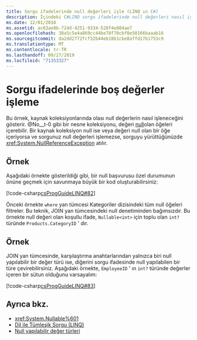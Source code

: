 ```yaml
---
title: Sorgu ifadelerinde null değerleri işle (LINQ ın C#)
description: İçindeki C#LINQ sorgu ifadelerinde null değerleri nasıl işleyeceğinizi öğrenin.
ms.date: 12/01/2016
ms.assetid: ac63ae8b-724d-4251-9334-528f4e884ae7
ms.openlocfilehash: 38a5c5e4a869cc44be78f70cbf0e50166baaab16
ms.sourcegitcommit: da2dd2772fcf32b44eb18b1cbe8affd17b1753c9
ms.translationtype: MT
ms.contentlocale: tr-TR
ms.lasthandoff: 09/27/2019
ms.locfileid: "71353327"
---
```

# <a name="handle-null-values-in-query-expressions"></a>Sorgu ifadelerinde boş değerler işleme

Bu örnek, kaynak koleksiyonlarında olası null değerlerin nasıl işleneceğini gösterir. @No__t-0 gibi bir nesne koleksiyonu, değeri [null](../language-reference/keywords/null.md)olan öğeleri içerebilir. Bir kaynak koleksiyon null ise veya değeri null olan bir öğe içeriyorsa ve sorgunuz null değerleri işlemezse, sorguyu yürüttüğünüzde <xref:System.NullReferenceException> atılır.

## <a name="example"></a>Örnek

Aşağıdaki örnekte gösterildiği gibi, bir null başvurusu özel durumunun önüne geçmek için savunmaya büyük bir kod oluşturabilirsiniz:

[!code-csharp[csProgGuideLINQ#82](~/samples/snippets/csharp/concepts/linq/how-to-handle-null-values-in-query-expressions_1.cs)]

Önceki örnekte `where` yan tümcesi Kategoriler dizisindeki tüm null öğeleri filtreler. Bu teknik, JOIN yan tümcesindeki null denetiminden bağımsızdır. Bu örnekte null değeri olan koşullu ifade, `Nullable<int>` için toplu olan `int?` türünde `Products.CategoryID` ' dır.

## <a name="example"></a>Örnek

JOIN yan tümcesinde, karşılaştırma anahtarlarından yalnızca biri null yapılabilir bir değer türü ise, diğerini sorgu ifadesinde null yapılabilen bir türe çevirebilirsiniz. Aşağıdaki örnekte, `EmployeeID` ' ın `int?` türünde değerler içeren bir sütun olduğunu varsayalım:

[!code-csharp[csProgGuideLINQ#83](~/samples/snippets/csharp/concepts/linq/how-to-handle-null-values-in-query-expressions_2.cs)]

## <a name="see-also"></a>Ayrıca bkz.

- <xref:System.Nullable%601>
- [Dil ile Tümleşik Sorgu (LINQ)](index.md)
- [Null yapılabilir değer türleri](../programming-guide/nullable-types/index.md)
